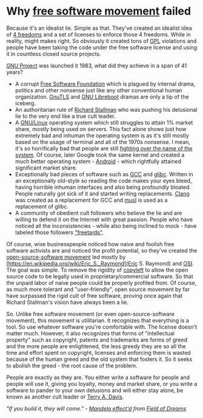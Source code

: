 # Why [free software movement](https://en.wikipedia.org/wiki/Free_software_movement) failed

Because it's an idealist lie. Simple as that. They've created an idealist idea of [4 freedoms](https://www.gnu.org/philosophy/free-sw.html) and a set of licenses to enforce those 4 freedoms. While in reality, might makes right. So obviously it created tons of [GPL](https://en.wikipedia.org/wiki/GNU_General_Public_License) violations and people have been taking the code under the free software license and using it in countless closed source projects.

[GNU Project](https://en.wikipedia.org/wiki/GNU_Project) was launched it 1983, what did they achieve in a span of 41 years?

* A corrupt [Free Software Foundation](https://en.wikipedia.org/wiki/Free_Software_Foundation) which is plagued by internal drama, politics and other nonsense just like any other conventional human organization. [GnuTLS](https://en.wikipedia.org/wiki/GnuTLS) and [GNU Libreboot](https://en.wikipedia.org/wiki/Libreboot) dramas are only a tip of the iceberg.
* An authoritarian rule of [Richard Stallman](https://en.wikipedia.org/wiki/Richard_Stallman) who was pushing his delusional lie to the very end like a true cult leader.
* A [GNU/Linux](https://www.gnu.org/gnu/gnu.html) operating system which still struggles to attain 1% market share, mostly being used on servers. This fact alone shows just how extremely bad and inhuman the operating system is as it's still mostly based on the usage of terminal and all of the 1970s nonsense. I mean, it's so horrifically bad that people are still [fighting over the name of the system](https://en.wikipedia.org/wiki/GNU/Linux_naming_controversy). Of course, later Google took the same kernel and created a much better operating system - [Android](https://en.wikipedia.org/wiki/Android_(operating_system)) - which rightfully attained significant market share.
* Exceptionally bad pieces of software such as [GCC](https://en.wikipedia.org/wiki/GNU_Compiler_Collection) and [glibc](https://en.wikipedia.org/wiki/Glibc). Written in an exceptionally old-style so reading the code makes your eyes bleed, having horrible inhuman interfaces and also being profoundly bloated. People naturally got sick of it and started writing replacements. [Clang](https://en.wikipedia.org/wiki/Clang) was created as a replacement for GCC and [musl](https://en.wikipedia.org/wiki/Musl) is used as a replacement of glibc.
* A community of obedient cult followers who believe the lie and are willing to defend it on the Internet with great passion. People who have noticed all the inconsistencies - while also being inclined to mock - have labeled those followers ["freetards"](https://eldritchdata.neocities.org/GNU/REFreetardism).

Of course, wise businesspeople noticed how naive and foolish free software activists are and noticed the profit potential, so they've created the [open-source-software movement](https://en.wikipedia.org/wiki/Open-source-software_movement) led mostly by [https://en.wikipedia.org/wiki/Eric_S._Raymond](Eric S. Raymond) and [OSI](https://en.wikipedia.org/wiki/Open_Source_Initiative). The goal was simple. To remove the rigidity of [copyleft](https://en.wikipedia.org/wiki/Copyleft) to allow the open source code to be legally used in proprietary/commercial software. So that the unpaid labor of naive people could be properly profited from. Of course, as much more tolerant and "user-friendly", open source movement by far have surpassed the rigid cult of free software, proving once again that Richard Stallman's vision have always been a lie.

So. Unlike free software movement (or even open-source-software movement), this movement is utilitarian. It recognizes that everything is a tool. So use whatever software you're comfortable with. The license doesn't matter much. However, it also recognizes that forms of "intellectual property" such as copyright, patents and trademarks are forms of greed and the more people are enlightened, the less greedy they are so all the time and effort spent on copyright, licenses and enforcing them is wasted because of the human greed and the old system that fosters it. So it seeks to abolish the greed - the root cause of the problem.

People are exactly as they are. You either write a software for people and people will use it, giving you loyalty, money and market share, or you write a software to pander to your own delusions and will either stay alone, be known as another cult leader or [Terry A. Davis](https://en.wikipedia.org/wiki/Terry_A._Davis).

*"If you build it, they will come." - [Mandela effect'd](https://en.wikipedia.org/wiki/False_memory#Mandela_effect) from [Field of Dreams](https://en.wikipedia.org/wiki/Field_of_Dreams)*
